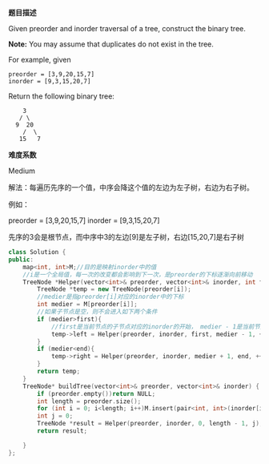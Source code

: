**题目描述**   

Given preorder and inorder traversal of a tree, construct the binary tree.

**Note:**
You may assume that duplicates do not exist in the tree.

For example, given

```
preorder = [3,9,20,15,7]
inorder = [9,3,15,20,7]
```

Return the following binary tree:

```
    3
   / \
  9  20
    /  \
   15   7
```

**难度系数**    

Medium

解法：每遍历先序的一个值，中序会降这个值的左边为左子树，右边为右子树。

例如：

preorder = [3,9,20,15,7]
inorder = [9,3,15,20,7]

先序的3会是根节点，而中序中3的左边[9]是左子树，右边[15,20,7]是右子树

```c++
class Solution {
public:
	map<int, int>M;//目的是映射inorder中的值
	//i是一个全局值，每一次的改变都会影响到下一次，是preorder的下标逐渐向前移动
	TreeNode *Helper(vector<int>& preorder, vector<int>& inorder, int first, int end, int &i){
		TreeNode *temp = new TreeNode(preorder[i]);
		//medier是指preorder[i]对应的inorder中的下标
		int medier = M[preorder[i]];
		//如果子节点是空，则不会进入如下两个条件
		if (medier>first){
			//first是当前节点的子节点对应的inorder的开始， medier - 1是当前节点的子节点对应的inorder的结束
			temp->left = Helper(preorder, inorder, first, medier - 1, ++i);
		}
		if (medier<end){
			temp->right = Helper(preorder, inorder, medier + 1, end, ++i);
		}
		return temp;
	}
	TreeNode* buildTree(vector<int>& preorder, vector<int>& inorder) {
		if (preorder.empty())return NULL;
		int length = preorder.size();
		for (int i = 0; i<length; i++)M.insert(pair<int, int>(inorder[i], i));
		int j = 0;
		TreeNode *result = Helper(preorder, inorder, 0, length - 1, j);
		return result;

	}
};
```